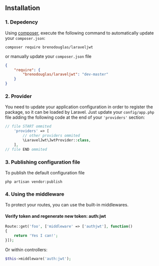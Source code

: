 ## Installation

### 1. Depedency

Using <a href="https://getcomposer.org/" target="_blank">composer</a>, execute the following command to automatically update your `composer.json`:

```shell
composer require brenodouglas/laraveljwt
```

or manually update your `composer.json` file

```json
{
    "require": {
        "brenodouglas/laraveljwt": "dev-master"
    }
}
```

### 2. Provider

You need to update your application configuration in order to register the package, so it can be loaded by Laravel.
Just update your `config/app.php` file adding the following code at the end of your `'providers'` section:

```php
// file START ommited
    'providers' => [
        // other providers ommited
        \LaravelJwt\JwtProvider::class,
    ],
// file END ommited
```

### 3. Publishing configuration file
To publish the default configuration file
```shell
php artisan vendor:publish
```

### 4. Using the middleware

To protect your routes, you can use the built-in middlewares.

#### Verify token and regenerate new token: auth:jwt

```php
Route::get('foo', ['middleware' => ['authjwt'], function()
{
    return 'Yes I can!';
}]);
```

Or within controllers:
```php
$this->middleware('auth:jwt');
```